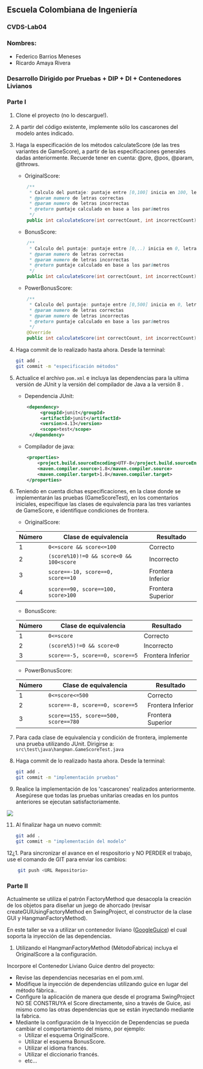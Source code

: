 ## Escuela Colombiana de Ingeniería

### CVDS-Lab04


### Nombres:
- Federico Barrios Meneses
- Ricardo Amaya Rivera

### Desarrollo Dirigido por Pruebas + DIP + DI + Contenedores Livianos
### Parte I

1. Clone el proyecto (no lo descargue!).
   
2. A partir del código existente, implemente sólo los cascarones del
   modelo antes indicado.

3. Haga la especificación de los métodos calculateScore (de las tres variantes de GameScore), a partir de las especificaciones generales dadas anteriormente. Recuerde tener en cuenta: @pre, @pos, @param, @throws.
	- OriginalScore:
	```java
		/**
	     * Calculo del puntaje: puntaje entre [0,100] inicia en 100, letras correctas no bonifican e incorrectas quitan 10 puntos
	     * @param numero de letras correctas
	     * @param numero de letras incorrectas
	     * @return puntaje calculado en base a los parámetros
	     */
		public int calculateScore(int correctCount, int incorrectCount)
	```
	- BonusScore:
	```java
		/**
	     * Calculo del puntaje: puntaje entre [0,..) inicia en 0, letras correctas suman 10 puntos e incorrectas quitan 5 puntos
	     * @param numero de letras correctas
	     * @param numero de letras incorrectas
	     * @return puntaje calculado en base a los parámetros
	     */
		public int calculateScore(int correctCount, int incorrectCount)
	```
	- PowerBonusScore:
	```java
		/**
	     * Calculo del puntaje: puntaje entre [0,500] inicia en 0, letras correctas suman 5^i puntos e incorrectas quitan 8 puntos
	     * @param numero de letras correctas
	     * @param numero de letras incorrectas
	     * @return puntaje calculado en base a los parámetros
	     */
		@Override
		public int calculateScore(int correctCount, int incorrectCount)
	```
4. Haga commit de lo realizado hasta ahora. Desde la terminal:

	```bash		
	git add .			
	git commit -m "especificación métodos"
	```

5. Actualice el archivo `pom.xml` e incluya las dependencias para la ultima versión de JUnit y la versión del compilador de Java a la versión 8 .
	- Dependencia JUnit:
   ```xml
	   <dependency>
			<groupId>junit</groupId>
			<artifactId>junit</artifactId>
			<version>4.13</version>
			<scope>test</scope>
		</dependency>
   ```
   - Compilador de java:
   ```xml
	   <properties>
	       <project.build.sourceEncoding>UTF-8</project.build.sourceEncoding>
	       <maven.compiler.source>1.8</maven.compiler.source>
	       <maven.compiler.target>1.8</maven.compiler.target>
	   </properties>
   ```
   

6. Teniendo en cuenta dichas especificaciones, en la clase donde se implementarán las pruebas (GameScoreTest), en los comentarios iniciales, especifique las clases de equivalencia para las tres variantes de GameScore, e identifique condiciones de frontera. 
	- OriginalScore:
	
	| Número| Clase de equivalencia | Resultado|
	| :---       |     ---     |   ---   |
	| 1|  ```0<=score && score<=100```|Correcto|
	| 2| ```(score%10)!=0 && score<0 && 100<score```|Incorrecto|
	| 3| ```score==-10, score==0, score==10```|Frontera Inferior|
	| 4| ```score==90, score==100, score>100```|Frontera Superior|

	- BonusScore:

	| Número| Clase de equivalencia | Resultado|
	| :---       |     ---     |   ---   |
	| 1|  ```0<=score```|Correcto|
	| 2| ```(score%5)!=0 && score<0```|Incorrecto|
	| 3| ```score==-5, score==0, score==5```|Frontera Inferior|

	- PowerBonusScore:
	
	| Número| Clase de equivalencia | Resultado|
	| :---       |     ---     |   ---   |
	| 1|  ```0<=score<=500```|Correcto|
	| 2| ```score==-8, score==0, score==5```|Frontera Inferior|
	| 3| ```score==155, score==500, score==780```|Frontera Superior|
8. Para cada clase de equivalencia y condición de frontera, implemente
   una prueba utilizando JUnit.
   Dirigirse a: ```src\test\java\hangman.GameScoreTest.java```

9. Haga commit de lo realizado hasta ahora. Desde la terminal:

	```bash		
	git add .			
	git commit -m "implementación pruebas"
	```
10. Realice la implementación de los 'cascarones' realizados anteriormente.
   Asegúrese que todas las pruebas unitarias creadas en los puntos anteriores
   se ejecutan satisfactoriamente.
   
   
   ![](img/pruebas.png)



11. Al finalizar haga un nuevo commit:

	```bash		
	git add .			
	git commit -m "implementación del modelo"
	```

12¿1. Para sincronizar el avance en el respositorio y NO PERDER el trabajo, use
    el comando de GIT para enviar los cambios:

```bash	
	git push <URL Repositorio>	
```


### Parte II

Actualmente se utiliza el patrón FactoryMethod
que desacopla la creación de los objetos para diseñar un juego
de ahorcado (revisar createGUIUsingFactoryMethod en SwingProject, el
constructor de la clase GUI y HangmanFactoryMethod).

En este taller se va a utilizar un contenedor liviano ([GoogleGuice](https://github.com/google/guice)) el cual soporta la inyección de las dependencias.

1. Utilizando el HangmanFactoryMethod (MétodoFabrica) incluya el
   OriginalScore a la configuración.

Incorpore el Contenedor Liviano Guice dentro del proyecto:

* Revise las dependencias necesarias en el pom.xml.
* Modifique la inyección de dependencias utilizando guice en lugar del
  método fábrica..
* Configure la aplicación de manera que desde el programa SwingProject
  NO SE CONSTRUYA el Score directamente, sino a través de Guice, asi
  mismo como las otras dependencias que se están inyectando mediante
  la fabrica.
* Mediante la configuración de la Inyección de
  Dependencias se pueda cambiar el comportamiento del mismo, por
  ejemplo:
	* Utilizar el esquema OriginalScore.
	* Utilizar el esquema BonusScore.
	* Utilizar el idioma francés.
    * Utilizar el diccionario francés.
	* etc...